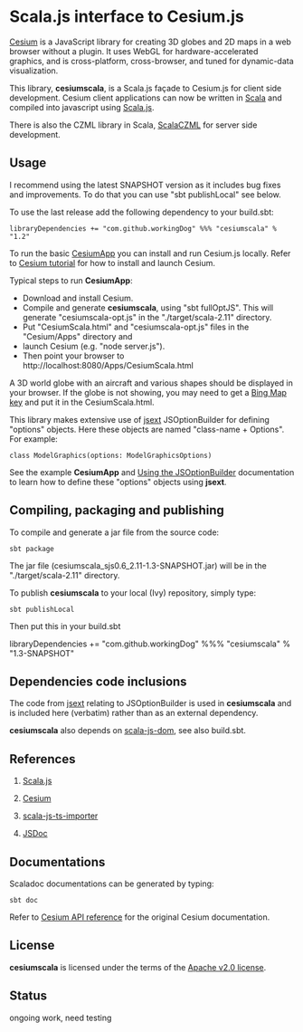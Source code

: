 # Scala.js interface to Cesium.js

[Cesium](http://cesiumjs.org/) is a JavaScript library for creating 3D globes and 2D maps in a web browser without a plugin. 
It uses WebGL for hardware-accelerated graphics, and is cross-platform, cross-browser, 
and tuned for dynamic-data visualization. 

This library, **cesiumscala**, is a Scala.js façade to Cesium.js for client side development.
Cesium client applications can now be written in [Scala](http://www.scala-lang.org/) and compiled into javascript
using [Scala.js](https://www.scala-js.org/).

There is also the CZML library in Scala, [ScalaCZML](https://github.com/workingDog/scalaczml) for server side development.

## Usage

I recommend using the latest SNAPSHOT version as it includes bug fixes and improvements. To do that
you can use "sbt publishLocal" see below.

To use the last release add the following dependency to your build.sbt:

    libraryDependencies += "com.github.workingDog" %%% "cesiumscala" % "1.2"

To run the basic [CesiumApp](https://github.com/workingDog/CesiumScala/blob/master/src/main/scala/CesiumApp.scala)
you can install and run Cesium.js locally. Refer to [Cesium tutorial](https://cesiumjs.org/tutorials/cesium-up-and-running/) for how to
install and launch Cesium.

Typical steps to run **CesiumApp**:

  - Download and install Cesium.
  - Compile and generate **cesiumscala**, using "sbt fullOptJS". This will generate "cesiumscala-opt.js" in the "./target/scala-2.11" directory.
  - Put "CesiumScala.html" and "cesiumscala-opt.js" files in the "Cesium/Apps" directory and
  - launch Cesium (e.g. "node server.js").
  - Then point your browser to http://localhost:8080/Apps/CesiumScala.html

A 3D world globe with an aircraft and various shapes should be displayed in your browser. If the globe is not showing, you may need
to get a [Bing Map key](https://www.bingmapsportal.com/) and put it in the CesiumScala.html.

This library makes extensive use of [jsext](https://github.com/jducoeur/jsext) JSOptionBuilder for
defining "options" objects. Here these objects are named "class-name + Options". For example:

    class ModelGraphics(options: ModelGraphicsOptions)

See the example **CesiumApp** and [Using the JSOptionBuilder](https://github.com/jducoeur/jsext#using-the-jsoptionbuilder) documentation
to learn how to define these "options" objects using **jsext**.

## Compiling, packaging and publishing

To compile and generate a jar file from the source code:

    sbt package

The jar file (cesiumscala_sjs0.6_2.11-1.3-SNAPSHOT.jar) will be in the "./target/scala-2.11" directory.

To publish **cesiumscala** to your local (Ivy) repository, simply type:

    sbt publishLocal

Then put this in your build.sbt

 libraryDependencies += "com.github.workingDog" %%% "cesiumscala" % "1.3-SNAPSHOT"

## Dependencies code inclusions

The code from [jsext](https://github.com/jducoeur/jsext) relating to JSOptionBuilder is used in **cesiumscala** and
is included here (verbatim) rather than as an external dependency.

**cesiumscala** also depends on [scala-js-dom](https://github.com/scala-js/scala-js-dom), see also build.sbt.

## References

1) [Scala.js](https://www.scala-js.org/)

2) [Cesium](https://cesiumjs.org/)

3) [scala-js-ts-importer](https://github.com/sjrd/scala-js-ts-importer)

4) [JSDoc](http://usejsdoc.org/)

## Documentations

Scaladoc documentations can be generated by typing:

    sbt doc

Refer to [Cesium API reference](https://cesiumjs.org/refdoc.html) for the original Cesium documentation.

## License

**cesiumscala** is licensed under the terms of the [Apache v2.0 license](http://www.apache.org/licenses/LICENSE-2.0).

## Status

ongoing work, need testing



